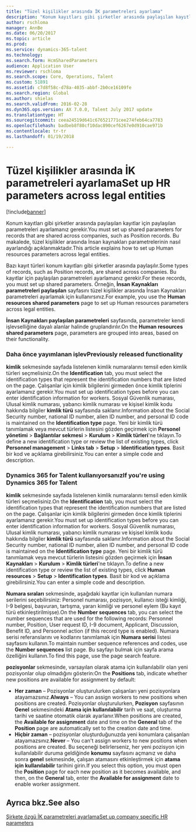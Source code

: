 ```yaml
---
title: "Tüzel kişilikler arasında İK parametreleri ayarlama"
description: "Konum kayıtları gibi şirketler arasında paylaşılan kayıtlar için paylaşılan parametreleri ayarlamanız gerekir. Bu makalede, tüzel kişilikler arasında İnsan kaynakları parametrelerinin nasıl ayarlandığı açıklanmaktadır."
author: rschloma
manager: AnnBe
ms.date: 06/20/2017
ms.topic: article
ms.prod: 
ms.service: dynamics-365-talent
ms.technology: 
ms.search.form: HcmSharedParameters
audience: Application User
ms.reviewer: rschloma
ms.search.scope: Core, Operations, Talent
ms.custom: 51891
ms.assetid: c7d8f58c-d78a-4035-abbf-2b0ce16109fe
ms.search.region: Global
ms.author: shielas
ms.search.validFrom: 2016-02-28
ms.dyn365.ops.version: AX 7.0.0, Talent July 2017 update
ms.translationtype: HT
ms.sourcegitcommit: ceea24519d641c676521771cee274feb64ca7783
ms.openlocfilehash: badbeb8f80cf10dac890cef6267e0d910cae971b
ms.contentlocale: tr-tr
ms.lasthandoff: 01/19/2018

---
```


# <a name="set-up-hr-parameters-across-legal-entities"></a><span data-ttu-id="678b4-104">Tüzel kişilikler arasında İK parametreleri ayarlama</span><span class="sxs-lookup"><span data-stu-id="678b4-104">Set up HR parameters across legal entities</span></span>

[!include[banner](includes/banner.md)]


<span data-ttu-id="678b4-105">Konum kayıtları gibi şirketler arasında paylaşılan kayıtlar için paylaşılan parametreleri ayarlamanız gerekir.</span><span class="sxs-lookup"><span data-stu-id="678b4-105">You must set up shared parameters for records that are shared across companies, such as Position records.</span></span> <span data-ttu-id="678b4-106">Bu makalede, tüzel kişilikler arasında İnsan kaynakları parametrelerinin nasıl ayarlandığı açıklanmaktadır.</span><span class="sxs-lookup"><span data-stu-id="678b4-106">This article explains how to set up Human resources parameters across legal entities.</span></span>

<span data-ttu-id="678b4-107">Bazı kayıt türleri konum kayıtları gibi şirketler arasında paylaşılır.</span><span class="sxs-lookup"><span data-stu-id="678b4-107">Some types of records, such as Position records, are shared across companies.</span></span> <span data-ttu-id="678b4-108">Bu kayıtlar için paylaşılan parametreleri ayarlamanız gerekir.</span><span class="sxs-lookup"><span data-stu-id="678b4-108">For these records, you must set up shared parameters.</span></span> <span data-ttu-id="678b4-109">Örneğin, **İnsan Kaynakları parametreleri paylaşılan** sayfasını tüzel kişilikler arasında İnsan Kaynakları parametreleri ayarlamak için kullanırsınız.</span><span class="sxs-lookup"><span data-stu-id="678b4-109">For example, you use the **Human resources shared parameters** page to set up Human resources parameters across legal entities.</span></span> 

<span data-ttu-id="678b4-110">**İnsan Kaynakları paylaşılan parametreleri** sayfasında, parametreler kendi işlevselliğine dayalı alanlar halinde gruplandırılır.</span><span class="sxs-lookup"><span data-stu-id="678b4-110">On the **Human resources shared parameters** page, parameters are grouped into areas, based on their functionality.</span></span> 

### <a name="previously-released-functionality"></a><span data-ttu-id="678b4-111">Daha önce yayımlanan işlev</span><span class="sxs-lookup"><span data-stu-id="678b4-111">Previously released functionality</span></span>
<span data-ttu-id="678b4-112">**kimlik** sekmesinde sayfada listelenen kimlik numaralarını temsil eden kimlik türleri seçmelisiniz.</span><span class="sxs-lookup"><span data-stu-id="678b4-112">On the **Identification** tab, you must select the identification types that represent the identification numbers that are listed on the page.</span></span> <span data-ttu-id="678b4-113">Çalışanlar için kimlik bilgilerini girmeden önce kimlik tiplerini ayarlamanız gerekir.</span><span class="sxs-lookup"><span data-stu-id="678b4-113">You must set up identification types before you can enter identification information for workers.</span></span> <span data-ttu-id="678b4-114">Sosyal Güvenlik numarası, Ulusal kimlik numarası, yabancı kimlik numarası ve kişisel kimlik kodu hakkında bilgiler **kimlik türü** sayfasında saklanır.</span><span class="sxs-lookup"><span data-stu-id="678b4-114">Information about the Social Security number, national ID number, alien ID number, and personal ID code is maintained on the **Identification type** page.</span></span> <span data-ttu-id="678b4-115">Yeni bir kimlik türü tanımlamak veya mevcut türlerin listesini gözden geçirmek için **Personel yönetimi** &gt; **Bağlantılar sekmesi** &gt; **Kurulum** &gt; **Kimlik türleri**'ne tıklayın.</span><span class="sxs-lookup"><span data-stu-id="678b4-115">To define a new identification type or review the list of existing types, click **Personnel management** &gt; **Links tab** &gt; **Setup** &gt; **Identification types**.</span></span> <span data-ttu-id="678b4-116">Basit bir kod ve açıklama girebilirsiniz.</span><span class="sxs-lookup"><span data-stu-id="678b4-116">You can enter a simple code and description.</span></span> 

### <a name="if-youre-using-dynamics-365-for-talent"></a><span data-ttu-id="678b4-117">Dynamics 365 for Talent kullanıyorsanız</span><span class="sxs-lookup"><span data-stu-id="678b4-117">If you're using Dynamics 365 for Talent</span></span>
<span data-ttu-id="678b4-118">**kimlik** sekmesinde sayfada listelenen kimlik numaralarını temsil eden kimlik türleri seçmelisiniz.</span><span class="sxs-lookup"><span data-stu-id="678b4-118">On the **Identification** tab, you must select the identification types that represent the identification numbers that are listed on the page.</span></span> <span data-ttu-id="678b4-119">Çalışanlar için kimlik bilgilerini girmeden önce kimlik tiplerini ayarlamanız gerekir.</span><span class="sxs-lookup"><span data-stu-id="678b4-119">You must set up identification types before you can enter identification information for workers.</span></span> <span data-ttu-id="678b4-120">Sosyal Güvenlik numarası, Ulusal kimlik numarası, yabancı kimlik numarası ve kişisel kimlik kodu hakkında bilgiler **kimlik türü** sayfasında saklanır.</span><span class="sxs-lookup"><span data-stu-id="678b4-120">Information about the Social Security number, national ID number, alien ID number, and personal ID code is maintained on the **Identification type** page.</span></span> <span data-ttu-id="678b4-121">Yeni bir kimlik türü tanımlamak veya mevcut türlerin listesini gözden geçirmek için **İnsan Kaynakları** &gt; **Kurulum** &gt; **Kimlik türleri**'ne tıklayın.</span><span class="sxs-lookup"><span data-stu-id="678b4-121">To define a new identification type or review the list of existing types, click **Human resources** &gt; **Setup** &gt; **Identification types**.</span></span> <span data-ttu-id="678b4-122">Basit bir kod ve açıklama girebilirsiniz.</span><span class="sxs-lookup"><span data-stu-id="678b4-122">You can enter a simple code and description.</span></span> 

<span data-ttu-id="678b4-123">**Numara sıraları** sekmesinde, aşağıdaki kayıtlar için kullanılan numara serilerini seçebilirsiniz: Personel numarası, pozisyon, kullanıcı isteği kimliği, I-9 belgesi, başvuran, tartışma, yararı kimliği ve personel eylem (Bu kayıt türü etkinleştirilmişse).</span><span class="sxs-lookup"><span data-stu-id="678b4-123">On the **Number sequences** tab, you can select the number sequences that are used for the following records: Personnel number, Position, User request ID, I-9 document, Applicant, Discussion, Benefit ID, and Personnel action (if this record type is enabled).</span></span> <span data-ttu-id="678b4-124">Numara serisi referanslarını ve kodlarını tanımlamak için **Numara serisi** listesi sayfasını kullanın.</span><span class="sxs-lookup"><span data-stu-id="678b4-124">To maintain number sequence references and codes, use the **Number sequences** list page.</span></span> <span data-ttu-id="678b4-125">Bu sayfayı bulmak için sayfa arama özelliğini kullanın.</span><span class="sxs-lookup"><span data-stu-id="678b4-125">To find this page, use the page search feature.</span></span> 

<span data-ttu-id="678b4-126">**pozisyonlar** sekmesinde, varsayılan olarak atama için kullanılabilir olan yeni pozisyonlar olup olmadığını gösterin:</span><span class="sxs-lookup"><span data-stu-id="678b4-126">On the **Positions** tab, indicate whether new positions are available for assignment by default:</span></span>

-   <span data-ttu-id="678b4-127">**Her zaman** – Pozisyonlar oluşturulurken çalışanları yeni pozisyonlara atayamazsınız.</span><span class="sxs-lookup"><span data-stu-id="678b4-127">**Always** – You can assign workers to new positions when positions are created.</span></span> <span data-ttu-id="678b4-128">Pozisyonlar oluşturulurken, **Pozisyon** sayfasının **Genel** sekmesindeki **Atama için kullanılabilir** tarih ve saat, oluşturma tarihi ve saatine otomatik olarak ayarlanır.</span><span class="sxs-lookup"><span data-stu-id="678b4-128">When positions are created, the **Available for assignment** date and time on the **General** tab of the **Position** page are automatically set to the creation date and time.</span></span>
-   <span data-ttu-id="678b4-129">**Hiçbir zaman** – pozisyonlar oluşturduğunuzda yeni konumlara çalışanları atayamazsınız.</span><span class="sxs-lookup"><span data-stu-id="678b4-129">**Never** – You can't assign workers to new positions when positions are created.</span></span> <span data-ttu-id="678b4-130">Bu seçeneği belirlerseniz, her yeni pozisyon için kullanılabilir duruma geldiğinde **konumu** sayfasını açmanız ve daha sonra **genel** sekmesinde, çalışan atamasını etkinleştirmek için **atama için kullanılabilir** tarihini girin.</span><span class="sxs-lookup"><span data-stu-id="678b4-130">If you select this option, you must open the **Position** page for each new position as it becomes available, and then, on the **General** tab, enter the **Available for assignment** date to enable worker assignment.</span></span>


<a name="see-also"></a><span data-ttu-id="678b4-131">Ayrıca bkz.</span><span class="sxs-lookup"><span data-stu-id="678b4-131">See also</span></span>
--------

[<span data-ttu-id="678b4-132">Şirkete özgü İK parametreleri ayarlama</span><span class="sxs-lookup"><span data-stu-id="678b4-132">Set up company specific HR parameters</span></span>](set-up-company-specific-hr-parameters.md)




